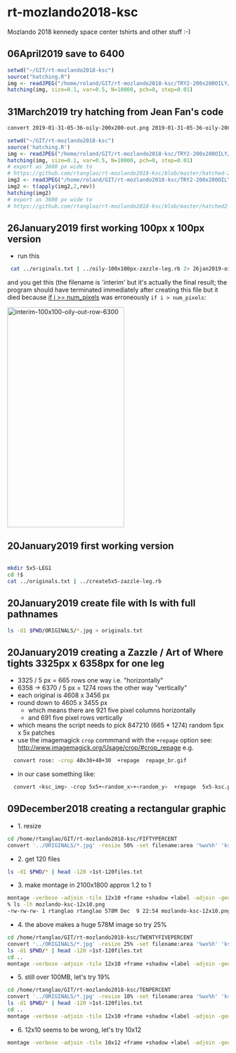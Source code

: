 # rt-mozlando2018-ksc
Mozlando 2018 kennedy space center tshirts and other stuff :-)

## 06April2019 save to 6400

```r
setwd("~/GIT/rt-mozlando2018-ksc")
source("hatching.R")
img <- readJPEG("/home/roland/GIT/rt-mozlando2018-ksc/TRY2-200x200OILY/2019-01-31-05-36-oily-200x200-out.jpg")
hatching(img, size=0.1, var=0.5, N=10000, pch=0, step=0.01)
```

## 31March2019 try hatching from Jean Fan's code

```bash
convert 2019-01-31-05-36-oily-200x200-out.png 2019-01-31-05-36-oily-200x200-out.jpg
```

```r
setwd("~/GIT/rt-mozlando2018-ksc")
source('hatching.R')
img <- readJPEG("/home/roland/GIT/rt-mozlando2018-ksc/TRY2-200x200OILY/2019-01-31-05-36-oily-200x200-out.jpg")
hatching(img, size=0.1, var=0.5, N=10000, pch=0, step=0.01)
# export as 3600 px wide to
# https://github.com/rtanglao/rt-mozlando2018-ksc/blob/master/hatched-2019-01-31-05-36-oily-200x200-out.png
img2 <- readJPEG("/home/roland/GIT/rt-mozlando2018-ksc/TRY2-200x200OILY/2019-01-31-05-36-oily-200x200-out.jpg")[,,1]
img2 <- t(apply(img2,2,rev))
hatching(img2)
# export as 3600 px wide to
# https://github.com/rtanglao/rt-mozlando2018-ksc/blob/master/hatched2-2019-01-31-05-36-oily-200x200-out.png
```

## 26January2019 first working 100px x 100px version

* run this
```bash
 cat ../originals.txt | ../oily-100x100px-zazzle-leg.rb 2> 26jan2019-oily100x100-stderr.txt &
 ```
 and you get this (the filename is 'interim' but it's actually the final result; the program should have terminated immediately after creating this file but it died because [if i >= num_pixels](https://github.com/rtanglao/rt-mozlando2018-ksc/blob/master/oily-100x100px-zazzle-leg.rb#L42) was erroneously ```if i > num_pixels```:
 
 <a data-flickr-embed="true"  href="https://www.flickr.com/photos/roland/46164708574/in/datetaken-ff/" title="interim-100x100-oily-out-row-6300"><img src="https://farm5.staticflickr.com/4881/46164708574_8dc40d9b39.jpg" width="266" height="500" alt="interim-100x100-oily-out-row-6300"></a><script async src="//embedr.flickr.com/assets/client-code.js" charset="utf-8"></script>

## 20January2019 first working version 

```bash

mkdir 5x5-LEG1
cd !$
cat ../originals.txt | ../create5x5-zazzle-leg.rb
```
## 20January2019 create file with ls with full pathnames

```bash
ls -d1 $PWD/ORIGINALS/*.jpg > originals.txt
```

## 20January2019 creating a Zazzle / Art of Where tights 3325px x 6358px for one leg

* 3325 / 5 px = 665 rows one way i.e. "horizontally"
* 6358 -> 6370 / 5 px = 1274 rows the other way "vertically"
* each original is 4608 x 3456 px
* round down to 4605 x 3455 px
  * which means there are 921 five pixel columns horizontally
  * and 691 five pixel rows vertically
* which means the script needs to pick 847210 (665 * 1274) random 5px x 5x patches
* use the imagemagick ```crop``` commmand with the ```+repage``` option 
see: http://www.imagemagick.org/Usage/crop/#crop_repage
e.g.

```bash
  convert rose: -crop 40x30+40+30  +repage  repage_br.gif
  ```
  
  * in our case something like:
```bash
  convert <ksc_img> -crop 5x5+<random_x>+<random_y>  +repage  5x5-ksc.png
  ```

## 09December2018 creating a rectangular graphic

* 1\. resize

```bash
cd /home/rtanglao/GIT/rt-mozlando2018-ksc/FIFTYPERCENT
convert '../ORIGINALS/*.jpg' -resize 50% -set filename:area '%wx%h' 'ksc-%03d-size-%[filename:area].png' #originals come from flickr set and i deleted the vertical ones !
```

* 2\. get 120 files

```bash
ls -d1 $PWD/* | head -120 >1st-120files.txt
```

* 3\. make montage in 2100x1800 approx 1.2 to 1
```bash
montage -verbose -adjoin -tile 12x10 +frame +shadow +label -adjoin -geometry '2304x1728+0+0<' @FIFTYPERCENT/1st-120files.txt mozlando-ksc-12x10.png
% ls -lh mozlando-ksc-12x10.png
-rw-rw-rw- 1 rtanglao rtanglao 578M Dec  9 22:54 mozlando-ksc-12x10.png
```

* 4\. the above makes a huge 578M image so try 25%

```bash
cd /home/rtanglao/GIT/rt-mozlando2018-ksc/TWENTYFIVEPERCENT
convert '../ORIGINALS/*.jpg' -resize 25% -set filename:area '%wx%h' 'ksc-%03d-size-%[filename:area].png'
ls -d1 $PWD/* | head -120 >1st-120files.txt
cd ..
montage -verbose -adjoin -tile 12x10 +frame +shadow +label -adjoin -geometry '1152x864+0+0<' @TWENTYFIVEPERCENT/1st-120files.txt 25percent-mozlando-ksc-12x10.png
```

* 5\. still over 100MB, let's try 19%

```bash
cd /home/rtanglao/GIT/rt-mozlando2018-ksc/TENPERCENT
convert '../ORIGINALS/*.jpg' -resize 10% -set filename:area '%wx%h' 'ksc-%03d-size-%[filename:area].png'
ls -d1 $PWD/* | head -120 >1st-120files.txt
cd ..
montage -verbose -adjoin -tile 12x10 +frame +shadow +label -adjoin -geometry '461x346+0+0<' @TENPERCENT/1st-120files.txt ten-percent-mozlando-ksc-12x10.png
```

* 6\. 12x10 seems to be wrong, let's try 10x12

```bash
montage -verbose -adjoin -tile 10x12 +frame +shadow +label -adjoin -geometry '461x346+0+0<' @TENPERCENT/1st-120files.txt ten-percent-mozlando-ksc-10x12.png
```

